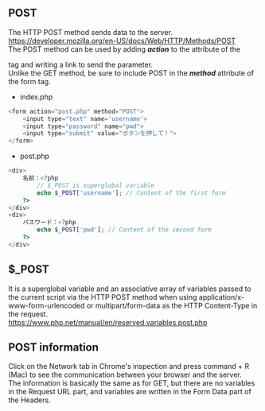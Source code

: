 ## POST

The HTTP POST method sends data to the server.  
<https://developer.mozilla.org/en-US/docs/Web/HTTP/Methods/POST>  
The POST method can be used by adding ***action*** to the attribute of the <form> tag and writing a link to send the parameter.  
Unlike the GET method, be sure to include POST in the ***method*** attribute of the form tag.

- index.php

```php
<form action="post.php" method="POST">
	<input type="text" name='username'>
	<input type="password" name="pwd">
	<input type="submit" value="ボタンを押して！">
</form>
```

- post.php

```php
<div>
	名前：<?php
		// $_POST is superglobal variable
		echo $_POST['username']; // Content of the first form
	?>
</div>
<div>
	パスワード：<?php
		echo $_POST['pwd']; // Content of the second form
	?>
</div>
```

## $_POST

It is a superglobal variable and an associative array of variables passed to the current script via the HTTP POST method when using application/x-www-form-urlencoded or multipart/form-data as the HTTP Content-Type in the request.  
<https://www.php.net/manual/en/reserved.variables.post.php>

## POST information

Click on the Network tab in Chrome's inspection and press command + R (Mac) to see the communication between your browser and the server.  
The information is basically the same as for GET, but there are no variables in the Request URL part, and variables are written in the Form Data part of the Headers.